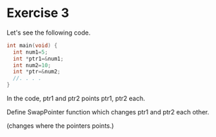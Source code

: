 # Exercise 3

Let's see the following code.

```cpp
int main(void) {
  int num1=5;
  int *ptr1=&num1;
  int num2=10;
  int *ptr=&num2;
  //. . . .
}
```

In the code, ptr1 and ptr2 points ptr1, ptr2 each.

Define SwapPointer function which changes ptr1 and ptr2 each other.

(changes where the pointers points.)
